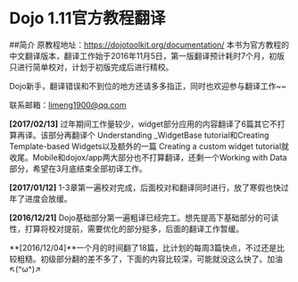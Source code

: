 # Dojo 1.11官方教程翻译

##简介
原教程地址：https://dojotoolkit.org/documentation/
本书为官方教程的中文翻译版本，翻译工作始于2016年11月5日，第一版翻译预计耗时7个月，初版只进行简单校对，计划于初版完成后进行精校。

Dojo新手，翻译错误和不到位的地方还请多多指正，同时也欢迎参与翻译工作~~

联系邮箱：limeng1900@qq.com 

**[2017/02/13]** 过年期间工作量较少，widget部分应用的内容翻译了6篇其它不打算再译。该部分再翻译个 Understanding _WidgetBase tutorial和Creating Template-based Widgets以及额外的一篇 Creating a custom widget tutorial就收尾。Mobile和dojox/app两大部分也不打算翻译，还剩一个Working with Data部分，希望在3月底结束全部初译工作。

**[2017/01/12]** 1-3章第一遍校对完成，后面校对和翻译同时进行，放了寒假也快过年了进度会放缓。

**[2016/12/21]** Dojo基础部分第一遍粗译已经完工。想先提高下基础部分的可读性，打算将校对提前，需要优化的部分挺多，后面的翻译工作暂缓。

**[2016/12/04]**一个月的时间翻了18篇，比计划的每周3篇快点，不过还是比较粗糙。初级部分翻的差不多了，下面的内容比较深，可能就没这么快了。加油↖(^ω^)↗